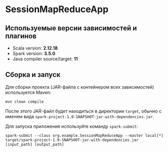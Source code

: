 # SessionMapReduceApp

## Используемые версии зависимостей и плагинов

- Scala version: **2.12.18**  
- Spark version: **3.5.0**  
- Java compiler source/target: **11**

## Сборка и запуск

Для сборки проекта (JAR-файла с контейнером всех зависимостей) используется Maven:
```
mvn clean compile
```

После этого JAR-файл будет находиться в директории `target`, обычно с именем вида `spark-project-1.0-SNAPSHOT-jar-with-dependencies.jar`.

Для запуска приложения используйте команду `spark-submit`:

```
spark-submit --class org.example.SessionMapReduceApp --master local[*] target/spark-project-1.0-SNAPSHOT-jar-with-dependencies.jar [input_path] [output_path]
```
